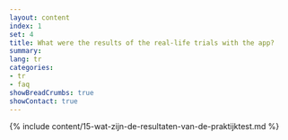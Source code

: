 ```yaml
---
layout: content
index: 1
set: 4 
title: What were the results of the real-life trials with the app?
summary: 
lang: tr
categories:
- tr
- faq
showBreadCrumbs: true
showContact: true
---
```

{% include content/15-wat-zijn-de-resultaten-van-de-praktijktest.md %}
